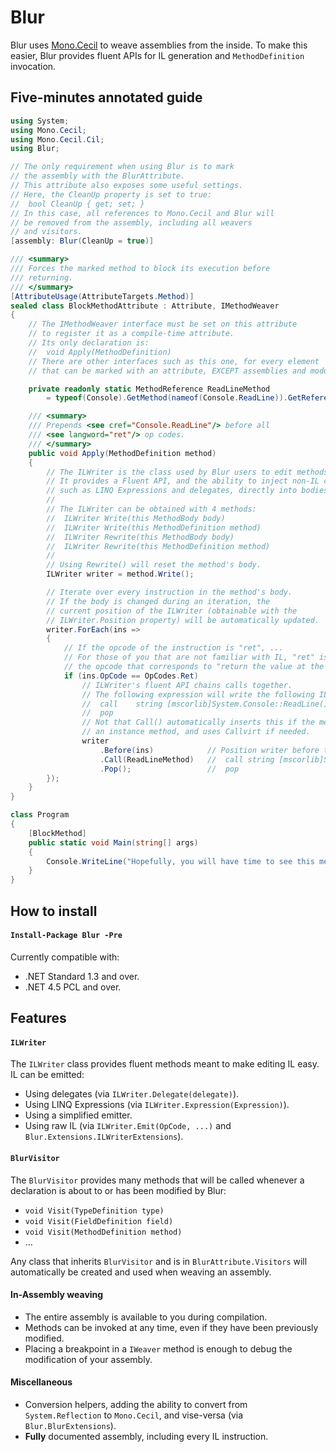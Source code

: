 # Blur
Blur uses [Mono.Cecil](https://github.com/jbevain/cecil) to weave assemblies from the inside.
To make this easier, Blur provides fluent APIs for IL generation and `MethodDefinition` invocation.

## Five-minutes annotated guide
```csharp
using System;
using Mono.Cecil;
using Mono.Cecil.Cil;
using Blur;

// The only requirement when using Blur is to mark
// the assembly with the BlurAttribute.
// This attribute also exposes some useful settings.
// Here, the CleanUp property is set to true:
//  bool CleanUp { get; set; }
// In this case, all references to Mono.Cecil and Blur will
// be removed from the assembly, including all weavers
// and visitors.
[assembly: Blur(CleanUp = true)]

/// <summary>
/// Forces the marked method to block its execution before
/// returning.
/// </summary>
[AttributeUsage(AttributeTargets.Method)]
sealed class BlockMethodAttribute : Attribute, IMethodWeaver
{
    // The IMethodWeaver interface must be set on this attribute
    // to register it as a compile-time attribute.
    // Its only declaration is:
    //  void Apply(MethodDefinition)
    // There are other interfaces such as this one, for every element
    // that can be marked with an attribute, EXCEPT assemblies and modules.

    private readonly static MethodReference ReadLineMethod
        = typeof(Console).GetMethod(nameof(Console.ReadLine)).GetReference();

    /// <summary>
    /// Prepends <see cref="Console.ReadLine"/> before all
    /// <see langword="ret"/> op codes.
    /// </summary>
    public void Apply(MethodDefinition method)
    {
        // The ILWriter is the class used by Blur users to edit methods.
        // It provides a Fluent API, and the ability to inject non-IL code,
        // such as LINQ Expressions and delegates, directly into bodies.
        //
        // The ILWriter can be obtained with 4 methods:
        //  ILWriter Write(this MethodBody body)
        //  ILWriter Write(this MethodDefinition method)
        //  ILWriter Rewrite(this MethodBody body)
        //  ILWriter Rewrite(this MethodDefinition method)
        //
        // Using Rewrite() will reset the method's body.
        ILWriter writer = method.Write();

        // Iterate over every instruction in the method's body.
        // If the body is changed during an iteration, the
        // current position of the ILWriter (obtainable with the
        // ILWriter.Position property) will be automatically updated.
        writer.ForEach(ins =>
        {
            // If the opcode of the instruction is "ret", ...
            // For those of you that are not familiar with IL, "ret" is
            // the opcode that corresponds to "return the value at the top of the stack".
            if (ins.OpCode == OpCodes.Ret)
                // ILWriter's fluent API chains calls together.
                // The following expression will write the following IL code:
                //  call    string [mscorlib]System.Console::ReadLine()
                //  pop
                // Not that Call() automatically inserts this if the method is
                // an instance method, and uses Callvirt if needed.
                writer
                    .Before(ins)            // Position writer before the given instruction
                    .Call(ReadLineMethod)   //  call string [mscorlib]System.Console::ReadLine()
                    .Pop();                 //  pop
        });
    }
}

class Program
{
    [BlockMethod]
    public static void Main(string[] args)
    {
        Console.WriteLine("Hopefully, you will have time to see this message...");
    }
}
```

## How to install
#### `Install-Package Blur -Pre`
Currently compatible with:
- .NET Standard 1.3 and over.
- .NET 4.5 PCL and over.

## Features
#### `ILWriter`
The `ILWriter` class provides fluent methods meant to make editing
IL easy. IL can be emitted:
- Using delegates (via `ILWriter.Delegate(delegate)`).
- Using LINQ Expressions (via `ILWriter.Expression(Expression)`).
- Using a simplified emitter.
- Using raw IL (via `ILWriter.Emit(OpCode, ...)` and `Blur.Extensions.ILWriterExtensions`).

#### `BlurVisitor`
The `BlurVisitor` provides many methods that will be called whenever
a declaration is about to or has been modified by Blur:
- `void Visit(TypeDefinition type)`
- `void Visit(FieldDefinition field)`
- `void Visit(MethodDefinition method)`
- ...

Any class that inherits `BlurVisitor` and is in `BlurAttribute.Visitors` will automatically be created and used when weaving an assembly.

#### In-Assembly weaving
- The entire assembly is available to you during compilation.
- Methods can be invoked at any time, even if they have been previously modified.
- Placing a breakpoint in a `IWeaver` method is enough to debug the modification of your assembly.

#### Miscellaneous
- Conversion helpers, adding the ability to convert from `System.Reflection` to `Mono.Cecil`, and vise-versa (via `Blur.BlurExtensions`).
- **Fully** documented assembly, including every IL instruction.
